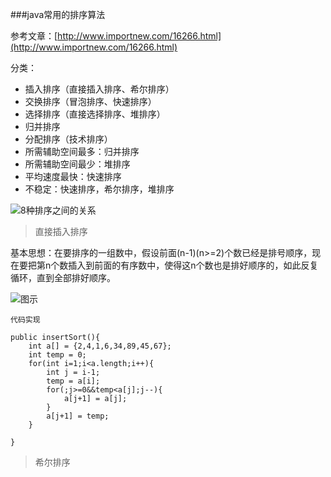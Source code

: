 ###java常用的排序算法

参考文章：[http://www.importnew.com/16266.html](http://www.importnew.com/16266.html)

分类：

- 插入排序（直接插入排序、希尔排序）
- 交换排序（冒泡排序、快速排序）
- 选择排序（直接选择排序、堆排序）
- 归并排序
- 分配排序（技术排序）
- 所需辅助空间最多：归并排序
- 所需辅助空间最少：堆排序
- 平均速度最快：快速排序
- 不稳定：快速排序，希尔排序，堆排序

![8种排序之间的关系](http://img.my.csdn.net/uploads/201209/07/1347008904_9606.jpg)

> 直接插入排序

基本思想：在要排序的一组数中，假设前面(n-1)(n>=2)个数已经是排号顺序，现在要把第n个数插入到前面的有序数中，使得这n个数也是排好顺序的，如此反复循环，直到全部排好顺序。

![图示](http://ww2.sinaimg.cn/mw690/b254dc71gw1eu26znoqp3j20f5066wew.jpg)

```
代码实现

public insertSort(){
	int a[] = {2,4,1,6,34,89,45,67};
	int temp = 0;
	for(int i=1;i<a.length;i++){
		int j = i-1;
		temp = a[i];
		for(;j>=0&&temp<a[j];j--){
			a[j+1] = a[j];
		}
		a[j+1] = temp;
	}
	
}
```

> 希尔排序

